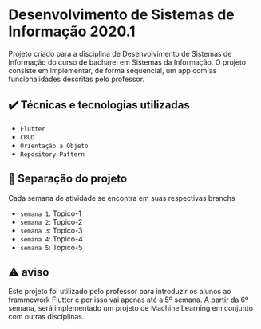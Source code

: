 # Desenvolvimento de Sistemas de Informação 2020.1
Projeto criado para a disciplina de Desenvolvimento de Sistemas de Informação do curso de bacharel em Sistemas da Informação. O projeto consiste em implementar, de forma sequencial, um app com as funcionalidades descritas pelo professor.

## ✔️ Técnicas e tecnologias utilizadas

- `Flutter`
- `CRUD`
- `Orientação a Objeto`
- `Repository Pattern`

## 🔱 Separação do projeto
Cada semana de atividade se encontra em suas respectivas branchs

- `semana 1`: Topico-1
- `semana 2`: Topico-2
- `semana 3`: Topico-3
- `semana 4`: Topico-4
- `semana 5`: Topico-5

## ⚠️ aviso
Este projeto foi utilizado pelo professor para introduzir os alunos ao frammework Flutter e por isso vai apenas até a 5º semana.
A partir da 6º semana, será implementado um projeto de Machine Learning em conjunto com outras disciplinas.
